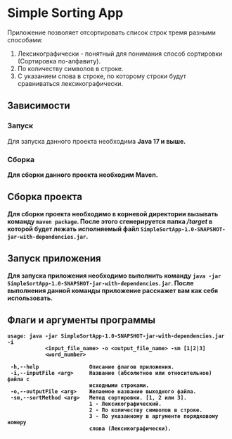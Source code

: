 # Simple Sorting App
Приложение позволяет отсортировать список строк тремя разными способами:
1. Лексикографически - понятный для понимания способ сортировки (Сортировка по-алфавиту).
2. По количеству символов в строке.
3. С указанием слова в строке, по которому строки будут сравниваться лексикографически.

## Зависимости
### Запуск
Для запуска данного проекта необходима <b>Java 17<b> и выше.

### Сборка
Для сборки данного проекта необходим <a src="https://maven.apache.org"><b>Maven</b></a>.


## Сборка проекта
Для сборки проекта необходимо в корневой директории вызывать команду
`maven package`. После этого сгенерируется папка <i>/target</i> в которой будет лежать исполняемый файл `SimpleSortApp-1.0-SNAPSHOT-jar-with-dependencies.jar`.

## Запуск приложения
Для запуска приложения необходимо выполнить команду
`java -jar SimpleSortApp-1.0-SNAPSHOT-jar-with-dependencies.jar`. После выполнения данной команды приложение расскажет вам как себя использовать.

## Флаги и аргументы программы
```
usage: java -jar SimpleSortApp-1.0-SNAPSHOT-jar-with-dependencies.jar -i
            <input_file_name> -o <output_file_name> -sm [1|2|3]
            <word_number>
            
 -h,--help                Описание флагов приложения.
 -i,--inputFile <arg>     Название (абсолютное или относительное) файла с
                          исходными строками.
 -o,--outputFile <arg>    Желаемое название выходного файла.
 -sm,--sortMethod <arg>   Метод сортировки. [1, 2 или 3].
                          1 - Лексикографический.
                          2 - По количеству символов в строке.
                          3 - По указанному в аргументе порядковому номеру
                          слова (Лексикографически).
```